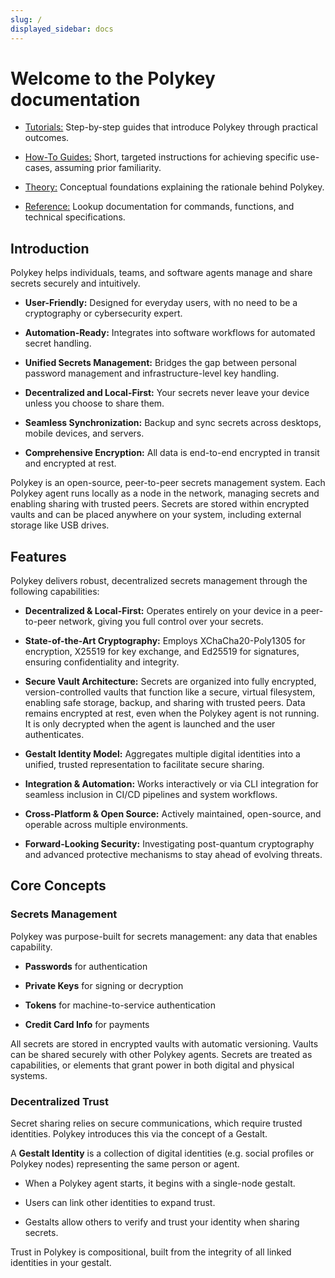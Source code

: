 ```yaml
---
slug: /
displayed_sidebar: docs
---
```


# **Welcome to the Polykey documentation**

- [Tutorials:](https://polykey.com/docs/tutorials) Step-by-step guides that
  introduce Polykey through practical outcomes.

- [How-To Guides:](https://polykey.com/docs/how-to-guides) Short, targeted
  instructions for achieving specific use-cases, assuming prior familiarity.

- [Theory:](https://polykey.com/docs/theory/) Conceptual foundations explaining
  the rationale behind Polykey.

- [Reference:](https://polykey.com/docs/reference/) Lookup documentation for
  commands, functions, and technical specifications.

## Introduction

Polykey helps individuals, teams, and software agents manage and share secrets
securely and intuitively.

- **User-Friendly:** Designed for everyday users, with no need to be a
  cryptography or cybersecurity expert.

- **Automation-Ready:** Integrates into software workflows for automated secret
  handling.

- **Unified Secrets Management:** Bridges the gap between personal password
  management and infrastructure-level key handling.

- **Decentralized and Local-First:** Your secrets never leave your device unless
  you choose to share them.

- **Seamless Synchronization:** Backup and sync secrets across desktops, mobile
  devices, and servers.

- **Comprehensive Encryption:** All data is end-to-end encrypted in transit and
  encrypted at rest.

Polykey is an open-source, peer-to-peer secrets management system. Each Polykey
agent runs locally as a node in the network, managing secrets and enabling
sharing with trusted peers. Secrets are stored within encrypted vaults and can
be placed anywhere on your system, including external storage like USB drives.

## Features

Polykey delivers robust, decentralized secrets management through the following
capabilities:

- **Decentralized & Local-First:** Operates entirely on your device in a
  peer-to-peer network, giving you full control over your secrets.

- **State-of-the-Art Cryptography:** Employs XChaCha20-Poly1305 for encryption,
  X25519 for key exchange, and Ed25519 for signatures, ensuring confidentiality
  and integrity.

- **Secure Vault Architecture:** Secrets are organized into fully encrypted,
  version-controlled vaults that function like a secure, virtual filesystem,
  enabling safe storage, backup, and sharing with trusted peers. Data remains
  encrypted at rest, even when the Polykey agent is not running. It is only
  decrypted when the agent is launched and the user authenticates.

- **Gestalt Identity Model:** Aggregates multiple digital identities into a
  unified, trusted representation to facilitate secure sharing.

- **Integration & Automation:** Works interactively or via CLI integration for
  seamless inclusion in CI/CD pipelines and system workflows.

- **Cross-Platform & Open Source:** Actively maintained, open-source, and
  operable across multiple environments.

- **Forward-Looking Security:** Investigating post-quantum cryptography and
  advanced protective mechanisms to stay ahead of evolving threats.

## Core Concepts

### Secrets Management

Polykey was purpose-built for secrets management: any data that enables
capability.

- **Passwords** for authentication

- **Private Keys** for signing or decryption

- **Tokens** for machine-to-service authentication

- **Credit Card Info** for payments

All secrets are stored in encrypted vaults with automatic versioning. Vaults can
be shared securely with other Polykey agents. Secrets are treated as
capabilities, or elements that grant power in both digital and physical systems.

### Decentralized Trust

Secret sharing relies on secure communications, which require trusted
identities. Polykey introduces this via the concept of a Gestalt.

A **Gestalt Identity** is a collection of digital identities (e.g. social
profiles or Polykey nodes) representing the same person or agent.

- When a Polykey agent starts, it begins with a single-node gestalt.

- Users can link other identities to expand trust.

- Gestalts allow others to verify and trust your identity when sharing secrets.

Trust in Polykey is compositional, built from the integrity of all linked
identities in your gestalt.
